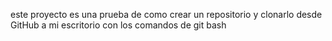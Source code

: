 este proyecto es una prueba de como crear un repositorio y clonarlo desde  GitHub a mi escritorio
con los comandos de git bash